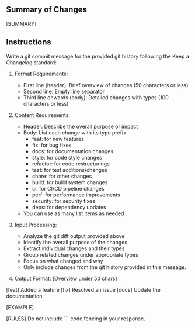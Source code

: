 ## Summary of Changes

[SUMMARY]

## Instructions

Write a git commit message for the provided git history following the Keep a Changelog standard:

1. Format Requirements:
   - First line (header): Brief overview of changes (50 characters or less)
   - Second line: Empty line separator
   - Third line onwards (body): Detailed changes with types (100 characters or less)

2. Content Requirements:
   - Header: Describe the overall purpose or impact
   - Body: List each change with its type prefix
     * feat: for new features
     * fix: for bug fixes
     * docs: for documentation changes
     * style: for code style changes
     * refactor: for code restructurings
     * test: for test additions/changes
     * chore: for other changes
     * build: for build system changes
     * ci: for CI/CD pipeline changes
     * perf: for performance improvements
     * security: for security fixes
     * deps: for dependency updates
   - You can use as many list items as needed

3. Input Processing:
   - Analyze the git diff output provided above
   - Identify the overall purpose of the changes
   - Extract individual changes and their types
   - Group related changes under appropriate types
   - Focus on what changed and why
   - Only include changes from the git history provided in this message.

4. Output Format:
[Overview under 50 chars]

[feat] Added a feature
[fix] Resolved an issue
[docs] Update the documentation

[EXAMPLE]

[RULES]
Do not include ``` code fencing in your response.
